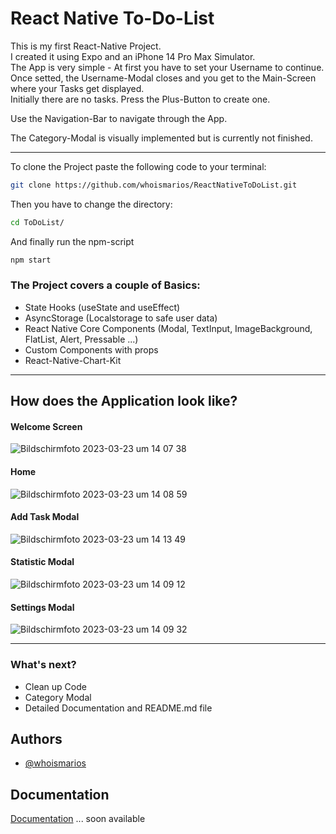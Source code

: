 
# React Native To-Do-List

This is my first React-Native Project.  
I created it using Expo and an iPhone 14 Pro Max Simulator.  
The App is very simple - At first you have to set your Username to continue.  
Once setted, the Username-Modal closes and you get to the Main-Screen where your Tasks get displayed.  
Initially there are no tasks. Press the Plus-Button to create one.  

Use the Navigation-Bar to navigate through the App.  

The Category-Modal is visually implemented but is currently not finished.

---


To clone the Project paste the following code to your terminal:
```bash
git clone https://github.com/whoismarios/ReactNativeToDoList.git
```

Then you have to change the directory:
```bash
cd ToDoList/
```

And finally run the npm-script
```bash
npm start
```



### The Project covers a couple of Basics:

- State Hooks (useState and useEffect)
- AsyncStorage (Localstorage to safe user data)
- React Native Core Components (Modal, TextInput, ImageBackground, FlatList, Alert, Pressable ...)
- Custom Components with props
- React-Native-Chart-Kit

--- 

## How does the Application look like?

#### Welcome Screen

![Bildschirm­foto 2023-03-23 um 14 07 38](https://user-images.githubusercontent.com/103110817/227214414-14a66a0f-4cf2-45ab-8289-2ea3dcf3a128.png)

#### Home

![Bildschirm­foto 2023-03-23 um 14 08 59](https://user-images.githubusercontent.com/103110817/227215489-7d1c3b77-a4b9-46d2-bf2b-1403a44f0c61.png)


#### Add Task Modal

![Bildschirm­foto 2023-03-23 um 14 13 49](https://user-images.githubusercontent.com/103110817/227215362-7f2b2dd2-d81d-4fb8-8e9f-e09f0e085994.png)

#### Statistic Modal

![Bildschirm­foto 2023-03-23 um 14 09 12](https://user-images.githubusercontent.com/103110817/227215608-bfe3bd92-c8cb-4a4b-9857-6f6da6d66c55.png)


#### Settings Modal

![Bildschirm­foto 2023-03-23 um 14 09 32](https://user-images.githubusercontent.com/103110817/227215658-bc69d5dd-cbce-461a-ad34-20aded1de33d.png)



---

### What's next?
- Clean up Code
- Category Modal
- Detailed Documentation and README.md file


## Authors

- [@whoismarios](https://www.github.com/whoismarios)


## Documentation

[Documentation](https://)
... soon available

